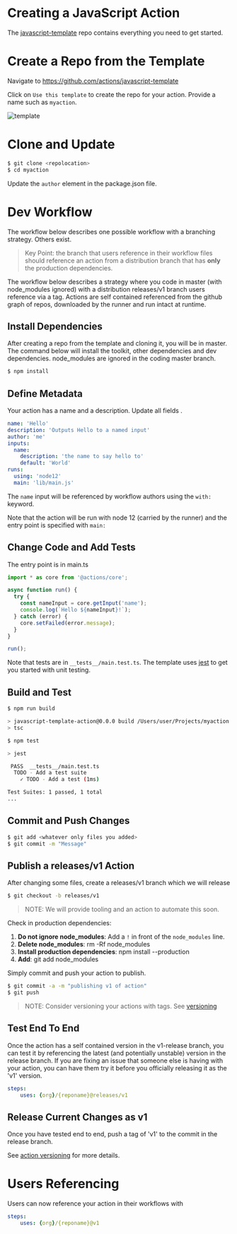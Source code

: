 # Creating a JavaScript Action

The [javascript-template](https://github.com/actions/javascript-template) repo contains everything you need to get started.

# Create a Repo from the Template

Navigate to https://github.com/actions/javascript-template

Click on `Use this template` to create the repo for your action.  Provide a name such as `myaction`.

![template](assets/node12-template.png)

# Clone and Update

```bash
$ git clone <repolocation>
$ cd myaction
```

Update the `author` element in the package.json file.

# Dev Workflow

The workflow below describes one possible workflow with a branching strategy.  Others exist.  

> Key Point: the branch that users reference in their workflow files should reference an action from a distribution branch that has **only** the production dependencies. 

The workflow below describes a strategy where you code in master (with node_modules ignored) with a distribution releases/v1 branch users reference via a tag.  Actions are self contained referenced from the github graph of repos, downloaded by the runner and run intact at runtime.

## Install Dependencies

After creating a repo from the template and cloning it, you will be in master.  The command below will install the toolkit, other dependencies and dev dependencies.  node_modules are ignored in the coding master branch.

```bash
$ npm install
```

## Define Metadata

Your action has a name and a description.  Update all fields .

```yaml
name: 'Hello'
description: 'Outputs Hello to a named input'
author: 'me'
inputs: 
  name:
    description: 'the name to say hello to'
    default: 'World'
runs:
  using: 'node12'
  main: 'lib/main.js'

```

The `name` input will be referenced by workflow authors using the `with:` keyword.

Note that the action will be run with node 12 (carried by the runner) and the entry point is specified with `main:` 

## Change Code and Add Tests

The entry point is in main.ts

```typescript
import * as core from '@actions/core';

async function run() {
  try {
    const nameInput = core.getInput('name');
    console.log(`Hello ${nameInput}!`);
  } catch (error) {
    core.setFailed(error.message);
  }
}

run();
```

Note that tests are in `__tests__/main.test.ts`.  The template uses [jest](https://github.com/facebook/jest) to get you started with unit testing.

## Build and Test

```bash
$ npm run build

> javascript-template-action@0.0.0 build /Users/user/Projects/myaction
> tsc

$ npm test

> jest

 PASS  __tests__/main.test.ts
  TODO - Add a test suite
    ✓ TODO - Add a test (1ms)

Test Suites: 1 passed, 1 total
...
```

## Commit and Push Changes

```bash
$ git add <whatever only files you added>
$ git commit -m "Message"
```

## Publish a releases/v1 Action

After changing some files, create a releases/v1 branch which we will release 

```bash
$ git checkout -b releases/v1
```

> NOTE: We will provide tooling and an action to automate this soon.

Check in production dependencies:
1. **Do not ignore node_modules**:  Add a `!` in front of the `node_modules` line.
2. **Delete node_modules**: rm -Rf node_modules
3. **Install production dependencies**: npm install --production
4. **Add**: git add node_modules


Simply commit and push your action to publish.

```bash
$ git commit -a -m "publishing v1 of action"
$ git push
```

> NOTE: Consider versioning your actions with tags.  See [versioning](action-versioning.md)

## Test End To End

Once the action has a self contained version in the v1-release branch, you can test it by referencing the latest (and potentially unstable) version in the release branch.  If you are fixing an issue that someone else is having with your action, you can have them try it before you officially releasing it as the 'v1' version.

```yaml
steps:
    uses: {org}/{reponame}@releases/v1
```

## Release Current Changes as v1

Once you have tested end to end, push a tag of 'v1' to the commit in the release branch.

See [action versioning](action-versioning.md) for more details.

# Users Referencing

Users can now reference your action in their workflows with

```yaml
steps:
    uses: {org}/{reponame}@v1
```



